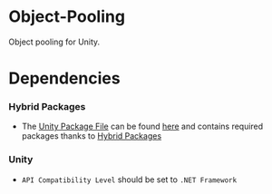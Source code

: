 # Object-Pooling
Object pooling for Unity.

# Dependencies
### Hybrid Packages
- The [Unity Package File](https://docs.unity3d.com/Manual/AssetPackagesImport.html) can be found [here](Packages/Package.unitypackage) and contains required packages thanks to [Hybrid Packages](https://github.com/needle-tools/hybrid-packages)

### Unity
- `API Compatibility Level` should be set to `.NET Framework`
